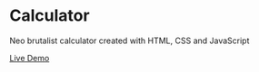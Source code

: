 # Calculator

Neo brutalist calculator created with HTML, CSS and JavaScript

[Live Demo](https://lukeramljak.github.io/calculator/)

